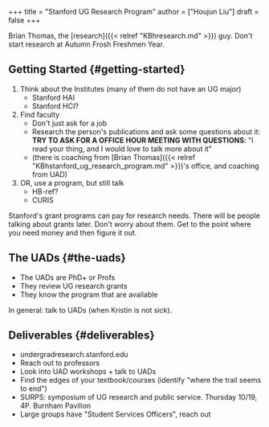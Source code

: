 +++
title = "Stanford UG Research Program"
author = ["Houjun Liu"]
draft = false
+++

Brian Thomas, the [research]({{< relref "KBhresearch.md" >}}) guy. Don't start research at Autumn Frosh Freshmen Year.


## Getting Started {#getting-started}

1.  Think about the Institutes (many of them do not have an UG major)
    -   Stanford HAI
    -   Stanford HCI?
2.  Find faculty
    -   Don't just ask for a job
    -   Research the person's publications and ask some questions about it: ****TRY TO ASK FOR A OFFICE HOUR MEETING WITH QUESTIONS****: "I read your thing, and I would love to talk more about it"
    -   (there is coaching from [Brian Thomas]({{< relref "KBhstanford_ug_research_program.md" >}})'s office, and coaching from UAD)
3.  OR, use a program, but still talk
    -   HB-ref?
    -   CURIS

Stanford's grant programs can pay for research needs. There will be people talking about grants later. Don't worry about them. Get to the point where you need money and then figure it out.


## The UADs {#the-uads}

-   The UADs are PhD+ or Profs
-   They review UG research grants
-   They know the program that are available

In general: talk to UADs (when Kristin is not sick).


## Deliverables {#deliverables}

-   undergradresearch.stanford.edu
-   Reach out to professors
-   Look into UAD workshops + talk to UADs
-   Find the edges of your textbook/courses (identify "where the trail seems to end")
-   SURPS: symposium of UG research and public service. Thursday 10/19, 4P. Burnham Pavilion
-   Large groups have "Student Services Officers", reach out
